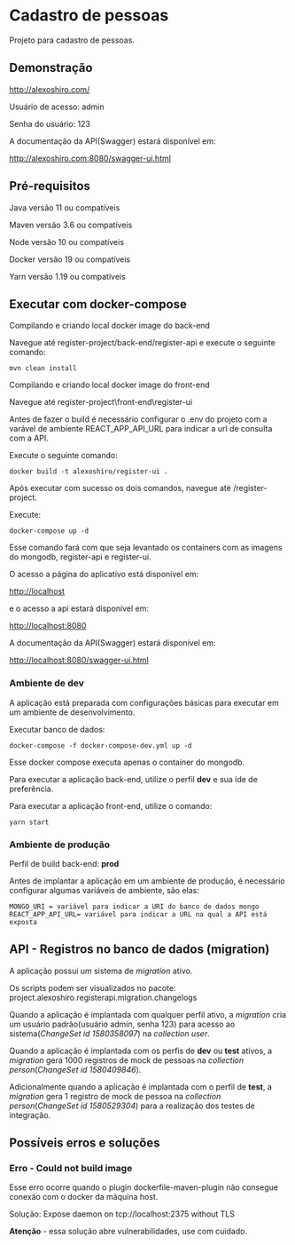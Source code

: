 # Cadastro de pessoas

Projeto para cadastro de pessoas.

## Demonstração

http://alexoshiro.com/

Usuário de acesso: admin

Senha do usuário: 123

A documentação da API(Swagger) estará disponível em:

http://alexoshiro.com:8080/swagger-ui.html



## Pré-requisitos

Java versão 11 ou compatíveis

Maven versão 3.6 ou compatíveis

Node versão 10 ou compatíveis

Docker versão 19 ou compatíveis

Yarn versão 1.19 ou compatíveis

## Executar com docker-compose

Compilando e criando local docker image do back-end

Navegue até register-project/back-end/register-api e execute o seguinte comando:

```
mvn clean install
```

Compilando e criando local docker image do front-end

Navegue até register-project\front-end\register-ui 

Antes de fazer o build é necessário configurar o .env do projeto com a varável de ambiente REACT_APP_API_URL para indicar a url de consulta com a API.

Execute o seguinte comando:

```
docker build -t alexoshiro/register-ui .
```

Após executar com sucesso os dois comandos, navegue até /register-project.

Execute:

```
docker-compose up -d
```

Esse comando fará com que seja levantado os containers com as imagens do mongodb, register-api e register-ui.

O acesso a página do aplicativo está disponível em: 

[http://localhost](http://localhost)

e o acesso a api estará disponível em:

[http://localhost:8080](http://localhost:8080)

A documentação da API(Swagger) estará disponível em:

[http://localhost:8080/swagger-ui.html](http://localhost:8080/swagger-ui.html)

### Ambiente de dev

A aplicação está preparada com configurações básicas para executar em um ambiente de desenvolvimento.

Executar banco de dados:

```
docker-compose -f docker-compose-dev.yml up -d
```

Esse docker compose executa apenas o container do mongodb.

Para executar a aplicação back-end, utilize o perfil **dev** e sua ide de preferência.

Para executar a aplicação front-end, utilize o comando:

```
yarn start
```

### Ambiente de produção

Perfil de build back-end: **prod**

Antes de implantar a aplicação em um ambiente de produção, é necessário configurar algumas variáveis de ambiente, são elas:

```
MONGO_URI = variável para indicar a URI do banco de dados mongo
REACT_APP_API_URL= variável para indicar a URL na qual a API está exposta
```

## API - Registros no banco de dados (migration)

A aplicação possui um sistema de *migration* ativo.

Os scripts podem ser visualizados no pacote: project.alexoshiro.registerapi.migration.changelogs

Quando a aplicação é implantada com qualquer perfil ativo, a *migration* cria um usuário padrão(usuário admin, senha 123) para acesso ao sistema(*ChangeSet id 1580358097*) na *collection user*.

Quando a aplicação é implantada com os perfis de **dev** ou **test** ativos, a *migration* gera 1000 registros de mock de pessoas na *collection person*(*ChangeSet id 1580409846*).

Adicionalmente quando a aplicação é implantada com o perfil de **test**, a *migration* gera 1 registro de mock de pessoa na *collection person*(*ChangeSet id 1580529304*) para a realização dos testes de integração.

## Possíveis erros e soluções

### Erro - Could not build image

Esse erro ocorre quando o plugin dockerfile-maven-plugin não consegue conexão com o docker da máquina host.

Solução: Expose daemon on tcp://localhost:2375 without TLS

**Atenção** - essa solução abre vulnerabilidades, use com cuidado.
